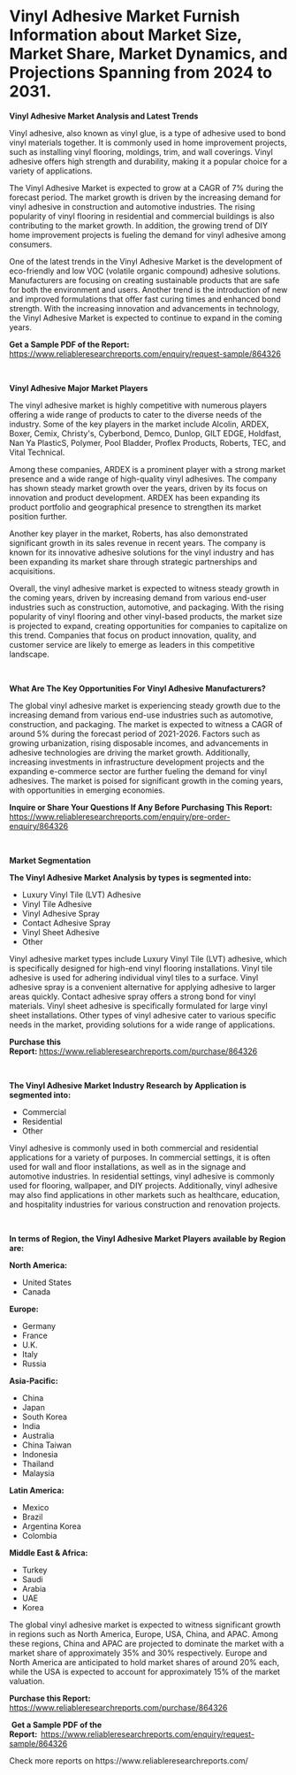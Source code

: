 <p><h1>Vinyl Adhesive Market Furnish Information about Market Size, Market Share, Market Dynamics, and Projections Spanning from 2024 to 2031.</h1></p><p><strong>Vinyl Adhesive Market Analysis and Latest Trends</strong></p>
<p><p>Vinyl adhesive, also known as vinyl glue, is a type of adhesive used to bond vinyl materials together. It is commonly used in home improvement projects, such as installing vinyl flooring, moldings, trim, and wall coverings. Vinyl adhesive offers high strength and durability, making it a popular choice for a variety of applications.</p><p>The Vinyl Adhesive Market is expected to grow at a CAGR of 7% during the forecast period. The market growth is driven by the increasing demand for vinyl adhesive in construction and automotive industries. The rising popularity of vinyl flooring in residential and commercial buildings is also contributing to the market growth. In addition, the growing trend of DIY home improvement projects is fueling the demand for vinyl adhesive among consumers.</p><p>One of the latest trends in the Vinyl Adhesive Market is the development of eco-friendly and low VOC (volatile organic compound) adhesive solutions. Manufacturers are focusing on creating sustainable products that are safe for both the environment and users. Another trend is the introduction of new and improved formulations that offer fast curing times and enhanced bond strength. With the increasing innovation and advancements in technology, the Vinyl Adhesive Market is expected to continue to expand in the coming years.</p></p>
<p><strong>Get a Sample PDF of the Report:&nbsp;</strong> <a href="https://www.reliableresearchreports.com/enquiry/request-sample/864326">https://www.reliableresearchreports.com/enquiry/request-sample/864326</a></p>
<p>&nbsp;</p>
<p><strong>Vinyl Adhesive Major Market Players</strong></p>
<p><p>The vinyl adhesive market is highly competitive with numerous players offering a wide range of products to cater to the diverse needs of the industry. Some of the key players in the market include Alcolin, ARDEX, Boxer, Cemix, Christy's, Cyberbond, Demco, Dunlop, GILT EDGE, Holdfast, Nan Ya PlasticS, Polymer, Pool Bladder, Proflex Products, Roberts, TEC, and Vital Technical.</p><p>Among these companies, ARDEX is a prominent player with a strong market presence and a wide range of high-quality vinyl adhesives. The company has shown steady market growth over the years, driven by its focus on innovation and product development. ARDEX has been expanding its product portfolio and geographical presence to strengthen its market position further.</p><p>Another key player in the market, Roberts, has also demonstrated significant growth in its sales revenue in recent years. The company is known for its innovative adhesive solutions for the vinyl industry and has been expanding its market share through strategic partnerships and acquisitions.</p><p>Overall, the vinyl adhesive market is expected to witness steady growth in the coming years, driven by increasing demand from various end-user industries such as construction, automotive, and packaging. With the rising popularity of vinyl flooring and other vinyl-based products, the market size is projected to expand, creating opportunities for companies to capitalize on this trend. Companies that focus on product innovation, quality, and customer service are likely to emerge as leaders in this competitive landscape.</p></p>
<p>&nbsp;</p>
<p><strong>What Are The Key Opportunities For Vinyl Adhesive Manufacturers?</strong></p>
<p><p>The global vinyl adhesive market is experiencing steady growth due to the increasing demand from various end-use industries such as automotive, construction, and packaging. The market is expected to witness a CAGR of around 5% during the forecast period of 2021-2026. Factors such as growing urbanization, rising disposable incomes, and advancements in adhesive technologies are driving the market growth. Additionally, increasing investments in infrastructure development projects and the expanding e-commerce sector are further fueling the demand for vinyl adhesives. The market is poised for significant growth in the coming years, with opportunities in emerging economies.</p></p>
<p><strong>Inquire or Share Your Questions If Any Before Purchasing This Report:</strong> <a href="https://www.reliableresearchreports.com/enquiry/pre-order-enquiry/864326">https://www.reliableresearchreports.com/enquiry/pre-order-enquiry/864326</a></p>
<p>&nbsp;</p>
<p><strong>Market Segmentation</strong></p>
<p><strong>The Vinyl Adhesive Market Analysis by types is segmented into:</strong></p>
<p><ul><li>Luxury Vinyl Tile (LVT) Adhesive</li><li>Vinyl Tile Adhesive</li><li>Vinyl Adhesive Spray</li><li>Contact Adhesive Spray</li><li>Vinyl Sheet Adhesive</li><li>Other</li></ul></p>
<p><p>Vinyl adhesive market types include Luxury Vinyl Tile (LVT) adhesive, which is specifically designed for high-end vinyl flooring installations. Vinyl tile adhesive is used for adhering individual vinyl tiles to a surface. Vinyl adhesive spray is a convenient alternative for applying adhesive to larger areas quickly. Contact adhesive spray offers a strong bond for vinyl materials. Vinyl sheet adhesive is specifically formulated for large vinyl sheet installations. Other types of vinyl adhesive cater to various specific needs in the market, providing solutions for a wide range of applications.</p></p>
<p><strong>Purchase this Report:&nbsp;</strong><a href="https://www.reliableresearchreports.com/purchase/864326">https://www.reliableresearchreports.com/purchase/864326</a></p>
<p>&nbsp;</p>
<p><strong>The Vinyl Adhesive Market Industry Research by Application is segmented into:</strong></p>
<p><ul><li>Commercial</li><li>Residential</li><li>Other</li></ul></p>
<p><p>Vinyl adhesive is commonly used in both commercial and residential applications for a variety of purposes. In commercial settings, it is often used for wall and floor installations, as well as in the signage and automotive industries. In residential settings, vinyl adhesive is commonly used for flooring, wallpaper, and DIY projects. Additionally, vinyl adhesive may also find applications in other markets such as healthcare, education, and hospitality industries for various construction and renovation projects.</p></p>
<p>&nbsp;</p>
<p><strong>In terms of Region, the Vinyl Adhesive Market Players available by Region are:</strong></p>
<p>
    <p> <strong> North America: </strong>
        <ul>
            <li>United States</li>
            <li>Canada</li>
        </ul>
        </p> 
    <p> <strong> Europe: </strong>
        <ul>
            <li>Germany</li>
            <li>France</li>
            <li>U.K.</li>
            <li>Italy</li>
            <li>Russia</li>
        </ul>
        </p> 
    <p> <strong> Asia-Pacific: </strong>
        <ul>
            <li>China</li>
            <li>Japan</li>
            <li>South Korea</li>
            <li>India</li>
            <li>Australia</li>
            <li>China Taiwan</li>
            <li>Indonesia</li>
            <li>Thailand</li>
            <li>Malaysia</li>
        </ul>
        </p> 
    <p> <strong> Latin America: </strong>
        <ul>
            <li>Mexico</li>
            <li>Brazil</li>
            <li>Argentina Korea</li>
            <li>Colombia</li>
        </ul>
        </p> 
    <p> <strong> Middle East & Africa: </strong>
        <ul>
            <li>Turkey</li>
            <li>Saudi</li>
            <li>Arabia</li>
            <li>UAE</li>
            <li>Korea</li>
        </ul>
    </p>
    </p>
<p><p>The global vinyl adhesive market is expected to witness significant growth in regions such as North America, Europe, USA, China, and APAC. Among these regions, China and APAC are projected to dominate the market with a market share of approximately 35% and 30% respectively. Europe and North America are anticipated to hold market shares of around 20% each, while the USA is expected to account for approximately 15% of the market valuation.</p></p>
<p><strong>Purchase this Report: </strong><a href="https://www.reliableresearchreports.com/purchase/864326">https://www.reliableresearchreports.com/purchase/864326</a></p>
<p>&nbsp;<strong>Get a Sample PDF of the Report:&nbsp;&nbsp;</strong><a href="https://www.reliableresearchreports.com/enquiry/request-sample/864326">https://www.reliableresearchreports.com/enquiry/request-sample/864326</a></p>
<p><strong></strong></p>
<p>Check more reports on https://www.reliableresearchreports.com/</p>